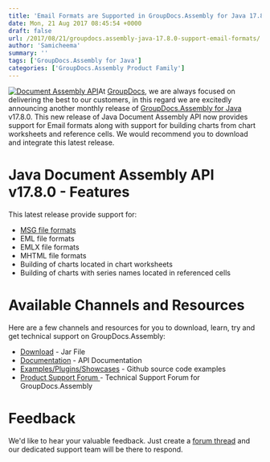 ```yaml
---
title: 'Email Formats are Supported in GroupDocs.Assembly for Java 17.8.0'
date: Mon, 21 Aug 2017 08:45:54 +0000
draft: false
url: /2017/08/21/groupdocs.assembly-java-17.8.0-support-email-formats/
author: 'Samicheema'
summary: ''
tags: ['GroupDocs.Assembly for Java']
categories: ['GroupDocs.Assembly Product Family']
---
```


[![Document Assembly API](http://blog.groupdocs.com/wp-content/uploads/sites/4/2017/03/groupdocs-assembly-java-1.png)](https://www.groupdocs.com/products/assembly/java)At [GroupDocs](https://www.groupdocs.com/), we are always focused on delivering the best to our customers, in this regard we are excitedly announcing another monthly release of [GroupDocs.Assembly for Java](https://www.groupdocs.com/products/assembly/java) v17.8.0. This new release of Java Document Assembly API now provides support for Email formats along with support for building charts from chart worksheets and reference cells. We would recommend you to download and integrate this latest release.

# Java Document Assembly API v17.8.0 - Features

This latest release provide support for:

*   [MSG file formats](https://docs.groupdocs.com/display/assemblyjava/Supported+Document+Formats#SupportedDocumentFormats-EmailDocumentFormats)
*   EML file formats
*   EMLX file formats
*   MHTML file formats
*   Building of charts located in chart worksheets
*   Building of charts with series names located in referenced cells

# Available Channels and Resources

Here are a few channels and resources for you to download, learn, try and get technical support on GroupDocs.Assembly:

*   [Download](https://downloads.groupdocs.com/assembly/java "GroupDocs.Assembly for Java Downloads") - Jar File
*   [Documentation](https://docs.groupdocs.com/display/assemblyjava/Home "GroupDocs.Assembly for Java Documentation") - API Documentation
*   [Examples/Plugins/Showcases](https://github.com/groupdocs-assembly/GroupDocs.Assembly-for-Java "Document Generation for Java examples and showcases") - Github source code examples
*   [Product Support Forum ](http://groupdocs.com/Community/forums/groupdocs.assembly-product-family/8/showforum.aspx "GroupDocs.Assembly for Java Support forum")\- Technical Support Forum for GroupDocs.Assembly

# Feedback

We'd like to hear your valuable feedback. Just create a [forum thread](http://groupdocs.com/Community/forums/groupdocs.assembly-product-family/8/showforum.aspx "Technical Support Forum") and our dedicated support team will be there to respond.





